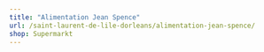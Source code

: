 ```yaml
---
title: "Alimentation Jean Spence"
url: /saint-laurent-de-lile-dorleans/alimentation-jean-spence/
shop: Supermarkt
---
```


